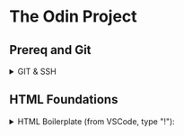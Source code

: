 # The Odin Project

## Prereq and Git
<details>
  <summary>GIT & SSH</summary>
  <p>
    
  ### Git setup
    
  ##### To configure Git:
  
  ```shell
  1. git config --global user.name "Your Name"
  2. git config --global user.email "yourname@example.com"
  ```
  ##### Changing default repo branch from `master` to `main`:
  
  ```shell
  git config --global init.defaultBranch main
  ```
  ##### For MacOS only; to ignore .DS_store files:
  
  ```shell
  1. echo .DS_Store >> ~/.gitignore_global
  2. git config --global core.excludesfile ~/.gitignore_global
  ```
    
  ### SSH Key Setup
    
  ##### To generate ssh key:
  
  ```shell
  ssh-keygen -t ed25519 -C <youremail>
  ```
  ##### To display your ssh key to copy onto GH:
  
  ```shell
  cat ~/.ssh/id_ed25519.pub
  ```
    
  ### Git Basics <sub>[R. click this, open new tab](https://www.theodinproject.com/lessons/foundations-git-basics)</sub>
  
  <summary>The setup to create new repo on GH:</summary>
  
  ```markdown
  1. New Repository
  2. Give it a name; add a `README` file; create repo.
  3. Click `Code`, select `SSH` option, copy to clipboard.
  4. On terminal, `cd ~` (to be on home folder);
  5. `mkdir repos` create a repo folder
  6. `cd repos/`
  7. `git clone git@github.com:julrdb/git_test.git`
  ```
  <summary>Create files on local and updating on GH:</summary>
  
  ```markdown
  1. On terminal, `cd repos/git_test/` 
  2. `touch test_local.txt`
  3. `git add test_local.txt`; this adds to staging area in Git.
  4. `git commit -m "Your commit message here"`
  5. `git push` (if you're only working on main, no branch) or `git push origin main` (to be explicit)
  ```
  <summary>Create files on GH and updating on local:</summary>
  
  ```markdown
  1. On GH, don't forget to `Commit changes` on the file being edited.
  2. On terminal, `cd repos/git_test/`
  3. `git pull`
  4. Enter passphrase if you have one
  ```
  </p>    
</details>



## HTML Foundations

<details>
<summary>HTML Boilerplate (from VSCode, type "!"):</summary>

  ```HTML
  <!DOCTYPE html>
<html lang="en">
<head>
    <meta charset="UTF-8">
    <meta http-equiv="X-UA-Compatible" content="IE=edge">
    <meta name="viewport" content="width=device-width, initial-scale=1.0">
    <title>Document</title>
</head>
<body>
    
</body>
</html>
  ```
###### Notes:
  **DOCTYPE**
  
  **lang**
  
  **<head>**
  
  **<meta charset>**
  
  **<title>**
  
  **<body>**
  
  
  
</details>
